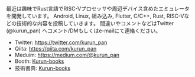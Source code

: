 最近は趣味でRust言語でRISC-Vプロセッサや周辺デバイス含めたエミュレータを開発しています。
Android, Linux, 組み込み, Flutter, C/C++, Rust, RISC-Vなどの技術的な内容を投稿していきます。
間違いやコメントなどはTwitter (@kurun_pan) へコメント/DMもしくはe-mailにて連絡ください。

 - Twitter: https://twitter.com/kurun_pan
 - Qiita: https://qiita.com/kurun_pan
 - Meduim: https://medium.com/@kurun_pan
 - Booth: [Kurun-books](https://kurun.booth.pm/)
 - 技術書典: [Kurun-books](https://techbookfest.org/organization/5486480298344448)
